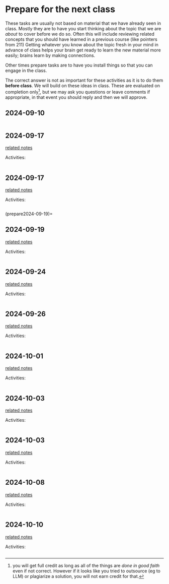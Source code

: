 # Prepare for the next class




These tasks are usually not based on material that we have already seen in class.  Mostly they are to have you start thinking about the topic that we are *about* to cover before we do so. Often this will include reviewing related concepts that you should have learned in a previous course (like pointers from 211) Getting whatever you know about the topic fresh in your mind in advance of class helps your brain get ready to learn the new material more easily; brains learn by making connections.

Other times prepare tasks are to have you install things so that you can engage in the class.  

The correct answer is not as important for these activities as it is to do them **before class**.  We will build on these ideas in class. These are evaluated on completion only[^cmplt], but we may ask you questions or leave comments if appropriate, in that event you should reply and then we will approve. 


[^cmplt]: you will get full credit as long as all of the things are *done in good faith* even if not correct. However if it looks like you tried to outsource (eg to LLM) or plagiarize a solution, you will not earn credit for that. 

## 2024-09-10


```{include} ../_review_/2024-09-10.md
```
## 2024-09-17

[related notes](../notes/2024-09-17)

Activities:
```{include} ../_prepare/2024-09-17.md
```
## 2024-09-17

[related notes](../notes/2024-09-17)

Activities:
```{include} ../_prepare/2024-09-17.md
```
(prepare2024-09-19)=
## 2024-09-19

[related notes](../notes/2024-09-19)

Activities:
```{include} ../_prepare/2024-09-19.md
```
## 2024-09-24

[related notes](../notes/2024-09-24)

Activities:
```{include} ../_prepare/2024-09-24.md
```
## 2024-09-26

[related notes](../notes/2024-09-26)

Activities:
```{include} ../_prepare/2024-09-26.md
```
## 2024-10-01

[related notes](../notes/2024-10-01)

Activities:
```{include} ../_prepare/2024-10-01.md
```
## 2024-10-03

[related notes](../notes/2024-10-03)

Activities:
```{include} ../_prepare/2024-10-03.md
```
## 2024-10-03

[related notes](../notes/2024-10-03)

Activities:
```{include} ../_prepare/2024-10-03.md
```
## 2024-10-08

[related notes](../notes/2024-10-08)

Activities:
```{include} ../_prepare/2024-10-08.md
```
## 2024-10-10

[related notes](../notes/2024-10-10)

Activities:
```{include} ../_prepare/2024-10-10.md
```